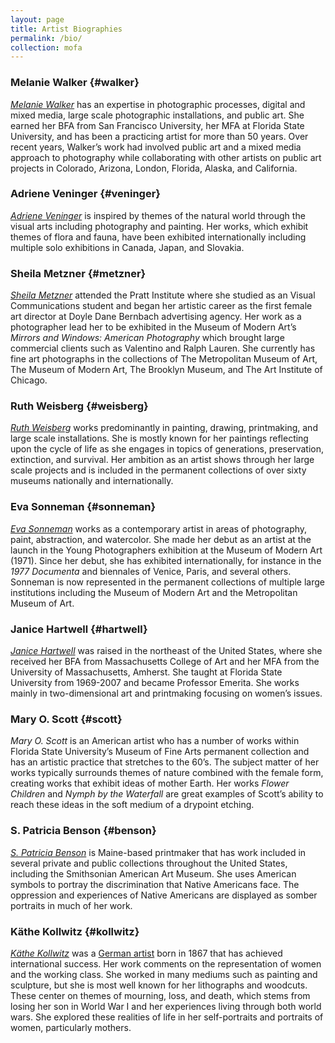 ```yaml
---
layout: page
title: Artist Biographies
permalink: /bio/
collection: mofa
---
```

### Melanie Walker {#walker}
[*Melanie Walker*](https://www.melaniewalkerartist.com/about) has an expertise in photographic processes, digital and mixed media, large scale photographic installations, and public art. She earned her BFA from San Francisco University, her MFA at Florida State University, and has been a practicing artist for more than 50 years. Over recent years, Walker’s work had involved public art and a mixed media approach to photography while collaborating with other artists on public art projects in Colorado, Arizona, London, Florida, Alaska, and California.

### Adriene Veninger {#veninger}
[*Adriene Veninger*](https://www.adrieneveninger.com/) is inspired by themes of the natural world through the visual arts including photography and painting. Her works, which exhibit themes of flora and fauna, have been exhibited internationally including multiple solo exhibitions in Canada, Japan, and Slovakia.

### Sheila Metzner {#metzner}
[*Sheila Metzner*](https://sheilametzner.com/bio) attended the Pratt Institute where she studied as an Visual Communications student and began her artistic career as the first female art director at Doyle Dane Bernbach advertising agency. Her work as a photographer lead her to be exhibited in the Museum of Modern Art’s _Mirrors and Windows: American Photography_ which brought large commercial clients such as Valentino and Ralph Lauren. She currently has fine art photographs in the collections of The Metropolitan Museum of Art, The Museum of Modern Art, The Brooklyn Museum, and The Art Institute of Chicago.

### Ruth Weisberg {#weisberg}
[*Ruth Weisberg*](http://www.jackrutbergfinearts.com/artists/weisberg.html) works predominantly in painting, drawing, printmaking, and large scale installations. She is mostly known for her paintings reflecting upon the cycle of life as she engages in topics of generations, preservation, extinction, and survival. Her ambition as an artist shows through her large scale projects and is included in the permanent collections of over sixty museums nationally and internationally.

### Eva Sonneman {#sonneman}
[*Eva Sonneman*](https://www.evesonneman.com/) works as a contemporary artist in areas of photography, paint, abstraction, and watercolor. She made her debut as an artist at the launch in the Young Photographers exhibition at the Museum of Modern Art (1971). Since her debut, she has exhibited internationally, for instance in the _1977 Documenta_ and biennales of Venice, Paris, and several others. Sonneman is now represented in the permanent collections of multiple large institutions including the Museum of Modern Art and the Metropolitan Museum of Art.

### Janice Hartwell {#hartwell}
[*Janice Hartwell*](http://www.janicehartwell.com/) was raised in the northeast of the United States, where she received her BFA from Massachusetts College of Art and her MFA from the University of Massachusetts, Amherst. She taught at Florida State University from 1969-2007 and became Professor Emerita. She works mainly in two-dimensional art and printmaking focusing on women’s issues.

### Mary O. Scott {#scott}
*Mary O. Scott* is an American artist who has a number of works within Florida State University’s Museum of Fine Arts permanent collection and has an artistic practice that stretches to the 60’s. The subject matter of her works typically surrounds themes of nature combined with the female form, creating works that exhibit ideas of mother Earth. Her works _Flower Children_ and _Nymph by the Waterfall_ are great examples of Scott’s ability to reach these ideas in the soft medium of a drypoint etching.

### S. Patricia Benson {#benson}
[*S. Patricia Benson*](https://www.facebook.com/Tweed.Museum.of.Art/posts/s-patricia-mcmahon-benson-captured-printmaking-skills-ahead-of-her-time-and-prod/10155820543329460/) is Maine-based printmaker that has work included in several private and public collections throughout the United States, including the Smithsonian American Art Museum. She uses American symbols to portray the discrimination that Native Americans face. The oppression and experiences of Native Americans are displayed as somber portraits in much of her work.

### Käthe Kollwitz {#kollwitz}
[*Käthe Kollwitz*](https://www.theartstory.org/artist/kollwitz-kathe/) was a [German artist](https://www.moma.org/artists/3201) born in 1867 that has achieved international success. Her work comments on the representation of women and the working class. She worked in many mediums such as painting and sculpture, but she is most well known for her lithographs and woodcuts. These center on themes of mourning, loss, and death, which stems from losing her son in World War I and her experiences living through both world wars. She explored these realities of life in her self-portraits and portraits of women, particularly mothers.
